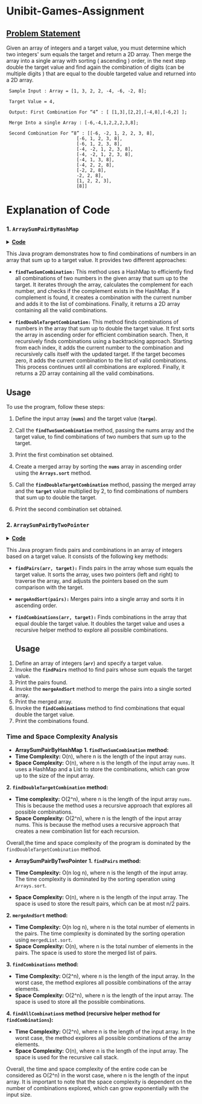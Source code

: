 # Unibit-Games-Assignment

## <u> Problem Statement </u>
Given an array of integers and a target value, you must determine which two integers' sum
equals the target and return a 2D array. Then merge the array into a single array with sorting (
ascending ) order, in the next step double the target value and find again the combination of
digits (can be multiple digits ) that are equal to the double targeted value and returned into a 2D
array.

     Sample Input : Array = [1, 3, 2, 2, -4, -6, -2, 8];

     Target Value = 4,

     Output: First Combination For “4” : [ [1,3],[2,2],[-4,8],[-6,2] ];

     Merge Into a single Array : [-6,-4,1,2,2,2,3,8];

     Second Combination For “8” : [[-6, -2, 1, 2, 2, 3, 8], 
                              [-6, 1, 2, 3, 8], 
                              [-6, 1, 2, 3, 8], 
                              [-4, -2, 1, 2, 3, 8], 
                              [-4, -2, 1, 2, 3, 8], 
                              [-4, 1, 3, 8], 
                              [-4, 2, 2, 8], 
                              [-2, 2, 8], 
                              -2, 2, 8], 
                              [1, 2, 2, 3], 
                              [8]]

# Explanation of Code
### 1. `ArraySumPairByHashMap`
<details>
<summary><b><u>Code</u></b></summary>

```Java
package Approach.HashMap;

import java.util.ArrayList;
import java.util.Arrays;
import java.util.HashMap;
import java.util.List;
import java.util.Map;

public class ArraySumPairByHashMap {
    // Finds all combinations of two numbers in the given array that sum up to the target
    public static int[][] findTwoSumCombination(int[] nums, int target) {
        Map<Integer, List<Integer>> map = new HashMap<>();  // Map to store number indices for efficient lookup
        List<int[]> combinations = new ArrayList<>();  // List to store valid combinations

        for (int i = 0; i < nums.length; i++) {
            int complement = target - nums[i];  // Calculate the complement for the current number
            if (map.containsKey(complement)) {
                List<Integer> indices = map.get(complement);
                for (int index : indices) {
                    combinations.add(new int[]{nums[index], nums[i]});  // Add a combination to the list
                }
            }

            if (!map.containsKey(nums[i])) {
                map.put(nums[i], new ArrayList<>());  // Initialize the list of indices for a new number
            }
            map.get(nums[i]).add(i);  // Add the current number's index to the list
        }

        int[][] result = new int[combinations.size()][2];  // Convert the list to a 2D array
        for (int i = 0; i < combinations.size(); i++) {
            result[i] = combinations.get(i);
        }

        return result;  // Return the resulting combinations
    }

    // Finds all combinations of numbers in the given array that sum up to double the target
    public static int[][] findDoubleTargetCombination(int[] nums, int target) {
        int doubleTarget = target * 2;  // Calculate the double target value
        Arrays.sort(nums);  // Sort the array in ascending order for efficient combination search
        List<int[]> combinations = new ArrayList<>();  // List to store valid combinations
        findCombinations(nums, doubleTarget, new ArrayList<>(), combinations, 0);  // Recursively find combinations

        int[][] result = new int[combinations.size()][];  // Convert the list to a 2D array
        for (int i = 0; i < combinations.size(); i++) {
            result[i] = combinations.get(i);
        }

        return result;  // Return the resulting combinations
    }

    // Recursively finds combinations of numbers that sum up to the target value
    public static void findCombinations(int[] nums, int target, List<Integer> current, List<int[]> combinations, int start) {
        if (target == 0) {
            combinations.add(current.stream().mapToInt(Integer::intValue).toArray());  // Add a valid combination
            return;
        }

        for (int i = start; i < nums.length; i++) {
            if (nums[i] > target) {
                break;  // Skip numbers larger than the remaining target value
            }
            current.add(nums[i]);  // Add the current number to the combination
            findCombinations(nums, target - nums[i], current, combinations, i + 1);  // Recursive call with updated target
            current.remove(current.size() - 1);  // Remove the current number from the combination for backtracking
        }
    }

    public static void main(String[] args) {
        int[] nums = {1, 3, 2, 2, -4, -6, -2, 8};
        int target = 4;

        // Find combinations of two numbers that sum up to the target
        int[][] twoSumCombination = findTwoSumCombination(nums, target);
        System.out.println("First Combination For \"" + target + "\":");
        for (int[] combination : twoSumCombination) {
            System.out.println(Arrays.toString(combination));
        }

        int[] mergedArray = Arrays.stream(nums).sorted().toArray();
        System.out.println("Merge Into a single Array: " + Arrays.toString(mergedArray));

        // Find combinations of numbers that sum up to double the target
        int[][] doubleTargetCombination = findDoubleTargetCombination(mergedArray, target);
        int doubleTarget = target * 2;
        System.out.println("Second Combination For \"" + doubleTarget + "\":");
        for (int[] combination : doubleTargetCombination) {
            System.out.println(Arrays.toString(combination));
        }
    }
}


```
          
</details>

This Java program demonstrates how to find combinations of numbers in an array that sum up to a target value. It provides two different approaches:

- <b>`findTwoSumCombination:` </b> This method uses a HashMap to efficiently find all combinations of two numbers in the given array that sum up to the target. It iterates through the array, calculates the complement for each number, and checks if the complement exists in the HashMap. If a complement is found, it creates a combination with the current number and adds it to the list of combinations. Finally, it returns a 2D array containing all the valid combinations.

- <b>`findDoubleTargetCombination:` </b> This method finds combinations of numbers in the array that sum up to double the target value. It first sorts the array in ascending order for efficient combination search. Then, it recursively finds combinations using a backtracking approach. Starting from each index, it adds the current number to the combination and recursively calls itself with the updated target. If the target becomes zero, it adds the current combination to the list of valid combinations. This process continues until all combinations are explored. Finally, it returns a 2D array containing all the valid combinations.

## Usage
To use the program, follow these steps:

1. Define the input array (<b>`nums`</b>) and the target value (<b>`targe`</b>).

2. Call the <b> `findTwoSumCombination` </b> method, passing the nums array and the target value, to find combinations of two numbers that sum up to the target.

3. Print the first combination set obtained.

4. Create a merged array by sorting the <b>`nums`</b> array in ascending order using the <b>`Arrays.sort`</b> method.

5. Call the <b>`findDoubleTargetCombination`</b> method, passing the merged array and the <b>`target` </b> value multiplied by 2, to find combinations of numbers that sum up to double the target.

6. Print the second combination set obtained.


### 2. `ArraySumPairByTwoPointer`
<details>
<summary><b><u>Code</u></b></summary>

```Java
package Approach.Two_Pointer;

import java.util.ArrayList;
import java.util.Arrays;
import java.util.List;

public class ArraySumPairByTwoPointer {

    // Method to find pairs whose sum equals the target value
    public static int[][] findPairs(int[] arr, int target) {
        // Sort the array in ascending order
        Arrays.sort(arr);
        List<int[]> result = new ArrayList<>();
        int left = 0;
        int right = arr.length - 1;

        while (left < right) {
            int sum = arr[left] + arr[right];
            if (sum == target) {
                // Pair found, add it to the result list
                result.add(new int[]{arr[left], arr[right]});
                left++;
                right--;
                // Skip duplicate elements to avoid duplicate pairs
                while (left < right && arr[left] == arr[left - 1]) {
                    left++;
                }
                while (left < right && arr[right] == arr[right + 1]) {
                    right--;
                }
            } else if (sum < target) {
                // Sum is smaller than target, move left pointer to increase the sum
                left++;
            } else {
                // Sum is larger than target, move right pointer to decrease the sum
                right--;
            }
        }

        return result.toArray(new int[0][]);
    }

    // Method to merge pairs into a single array and sort it in ascending order
    public static int[] mergeAndSort(int[][] pairs) {
        List<Integer> mergedList = new ArrayList<>();
        for (int[] pair : pairs) {
            for (int num : pair) {
                mergedList.add(num);
            }
        }
        mergedList.sort(null);
        int[] mergedArray = new int[mergedList.size()];
        for (int i = 0; i < mergedList.size(); i++) {
            mergedArray[i] = mergedList.get(i);
        }
        return mergedArray;
    }

    // Method to find combinations that equal the double of the target value
    public static int[][] findCombinations(int[] arr, int target) {
        target *= 2; // Double the target value
        List<List<Integer>> combinations = new ArrayList<>();
        findAllCombinations(combinations, new ArrayList<>(), arr, target, 0);
        return convertListToArray(combinations);
    }

    // Recursive helper method to find all combinations
    public static void findAllCombinations(List<List<Integer>> combinations, List<Integer> currentCombination, int[] arr, int target, int start) {
        if (target < 0) {
            // Base case: target value exceeded, backtrack
            return;
        } else if (target == 0) {
            // Base case: target value reached, add current combination to the list
            combinations.add(new ArrayList<>(currentCombination));
        } else {
            // Explore all possible combinations starting from 'start' index
            for (int i = start; i < arr.length; i++) {
                if (i > start && arr[i] == arr[i - 1]) {
                    // Skip duplicate elements to avoid duplicate combinations
                    continue;
                }
                currentCombination.add(arr[i]);
                findAllCombinations(combinations, currentCombination, arr, target - arr[i], i + 1);
                currentCombination.remove(currentCombination.size() - 1);
            }
        }
    }

    // Method to convert a list of lists to a 2D array
    public static int[][] convertListToArray(List<List<Integer>> list) {
        int[][] result = new int[list.size()][];
        for (int i = 0; i < list.size(); i++) {
            List<Integer> innerList = list.get(i);
            result[i] = new int[innerList.size()];
            for (int j = 0; j < innerList.size(); j++) {
                result[i][j] = innerList.get(j);
            }
        }
        return result;
    }

    // Main method to execute the code
    public static void main(String[] args) {
        int[] arr = {1, 3, 2, 2, -4, -6, -2, 8};
        int target = 4;

        // Find pairs whose sum equals the target value
        int[][] pairs = findPairs(arr, target);

        System.out.println("First Combination for \"" + target + "\":");
        for (int[] pair : pairs) {
            System.out.println(Arrays.toString(pair));
        }

        // Merge pairs into a single array and sort it
        int[] mergedArray = mergeAndSort(pairs);
        System.out.println("Merge Into a Single Array:");
        System.out.println(Arrays.toString(mergedArray));

        // Find combinations that equal the double of the target value
        int[][] combinations = findCombinations(arr, target);

        System.out.println("Second Combination for \"" + (target * 2) + "\":");
        for (int[] combination : combinations) {
            System.out.println(Arrays.toString(combination));
        }
    }
}

```

</details>

This Java program finds pairs and combinations in an array of integers based on a target value. It consists of the following key methods:
- <b> `findPairs(arr, target):`</b>  Finds pairs in the array whose sum equals the target value. It sorts the array, uses two pointers (left and right) to traverse the array, and adjusts the pointers based on the sum comparison with the target.

- <b> `mergeAndSort(pairs):` </b>  Merges pairs into a single array and sorts it in ascending order.

- <b> `findCombinations(arr, target):` </b> Finds combinations in the array that equal double the target value. It doubles the target value and uses a recursive helper method to explore all possible combinations.

  ## Usage

1. Define an array of integers (<b>`arr`</b>) and specify a target value.
2. Invoke the <b> `findPairs`</b> method to find pairs whose sum equals the target value.
3. Print the pairs found.
4. Invoke the <b> `mergeAndSort`</b> method to merge the pairs into a single sorted array.
5. Print the merged array.
6. Invoke the <b> `findCombinations`</b> method to find combinations that equal double the target value.
7. Print the combinations found.

### Time and Space Complexity Analysis
- <b> ArraySumPairByHashMap</b>
  <b>1. `findTwoSumCombination` method: </b>
- <b> Time Complexity: </b> O(n), where n is the length of the input array `nums`.
- <b> Space Complexity:</b>  O(n), where n is the length of the input array `nums`. It uses a HashMap and a List to store the combinations, which can grow up to the size of the input array.

<b> 2. `findDoubleTargetCombination`  method: </b>
 - <b> Time complexity:</b> O(2^n), where n is the length of the input array `nums`. This is because the method uses a recursive approach that explores all possible combinations.
  - <b> Space Complexity:</b>  O(2^n), where n is the length of the input array nums. This is because the method uses a recursive approach that creates a new combination list for each recursion.

Overall,the time and space complexity of the program is dominated by the `findDoubleTargetCombination` method.

- <b> ArraySumPairByTwoPointer</b>
<b> 1. `findPairs` method: </b>

- <b>Time Complexity:</b> O(n log n), where n is the length of the input array. The time complexity is dominated by the sorting operation using `Arrays.sort`.
- <b> Space Complexity:</b> O(n), where n is the length of the input array. The space is used to store the result pairs, which can be at most n/2 pairs.
  
<b> 2. `mergeAndSort` method:</b>

- <b>Time Complexity:</b> O(n log n), where n is the total number of elements in the pairs. The time complexity is dominated by the sorting operation using `mergedList.sort`.
- <b> Space Complexity: </b> O(n), where n is the total number of elements in the pairs. The space is used to store the merged list of pairs.
  
<b> 3. `findCombinations` method: </b>

- <b>Time Complexity: </b> O(2^n), where n is the length of the input array. In the worst case, the method explores all possible combinations of the array elements.
- <b> Space Complexity: </b> O(2^n), where n is the length of the input array. The space is used to store all the possible combinations.
  
<b> 4. `findAllCombination`s method (recursive helper method for `findCombinations`): </b>

- <b> Time Complexity:</b> O(2^n), where n is the length of the input array. In the worst case, the method explores all possible combinations of the array elements.
- <b> Space Complexity:</b> O(n), where n is the length of the input array. The space is used for the recursive call stack.

Overall, the time and space complexity of the entire code can be considered as O(2^n) in the worst case, where n is the length of the input array. It is important to note that the space complexity is dependent on the number of combinations explored, which can grow exponentially with the input size.
